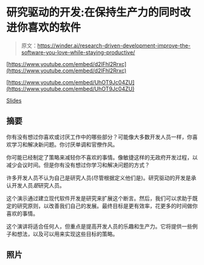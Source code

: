 # 研究驱动的开发:在保持生产力的同时改进你喜欢的软件

> 原文：<https://winder.ai/research-driven-development-improve-the-software-you-love-while-staying-productive/>

[https://www.youtube.com/embed/d2lFhl2Rrxc](https://www.youtube.com/embed/d2lFhl2Rrxc)

[https://www.youtube.com/embed/UhOT9Jc04ZU](https://www.youtube.com/embed/UhOT9Jc04ZU)

[Slides](#)

## 摘要

你有没有想过你喜欢或讨厌工作中的哪些部分？可能像大多数开发人员一样，你喜欢学习和解决新问题。你讨厌单调和官僚作风。

你可能已经制定了策略来减轻你不喜欢的事情。像敏捷这样的无政府开发过程，以减少会议时间。但是你有没有想过你学习和解决问题的方式？

许多开发人员不认为自己是研究人员(尽管根据定义他们是)。研究驱动的开发是承认开发人员*是*研究人员。

这个演示通过建立现代软件开发是研究来扩展这个断言。然后，我们可以求助于既定的研究原则，以改善我们自己的发展。最终目标是更有效率，花更多的时间做你喜欢的事情。

这个演讲将适合任何人，但重点是提高开发人员的乐趣和生产力。它将提供一些例子和想法，以及可以用来实现这些目标的策略。

## 照片

<picture><source type="image/webp" srcset="https://winder.ai/research-driven-development-improve-the-software-you-love-while-staying-productiimg/17-goto-chg-1_hue9c3e00c6e46e75fd7a7d229e9055f86_162449_480x0_resize_q75_h2_box.webp 480w ,https://winder.ai/research-driven-development-improve-the-software-you-love-while-staying-productiimg/17-goto-chg-1_hue9c3e00c6e46e75fd7a7d229e9055f86_162449_768x0_resize_q75_h2_box.webp 768w ,https://winder.ai/research-driven-development-improve-the-software-you-love-while-staying-productiimg/17-goto-chg-1_hue9c3e00c6e46e75fd7a7d229e9055f86_162449_1200x0_resize_q75_h2_box.webp 1200w" width="1280" height="1083" style="max-width:1280px"></picture>

<picture><source type="image/webp" srcset="https://winder.ai/research-driven-development-improve-the-software-you-love-while-staying-productiimg/17-goto-chg-2_hu675cd731dbdd837e329b292211a99af3_315360_480x0_resize_q75_h2_box.webp 480w ,https://winder.ai/research-driven-development-improve-the-software-you-love-while-staying-productiimg/17-goto-chg-2_hu675cd731dbdd837e329b292211a99af3_315360_768x0_resize_q75_h2_box.webp 768w ,https://winder.ai/research-driven-development-improve-the-software-you-love-while-staying-productiimg/17-goto-chg-2_hu675cd731dbdd837e329b292211a99af3_315360_1200x0_resize_q75_h2_box.webp 1200w" width="2048" height="1536" style="max-width:2048px"></picture>

<picture><source type="image/webp" srcset="https://winder.ai/research-driven-development-improve-the-software-you-love-while-staying-productiimg/17-goto-chg-3_huc84e63f6dc77192f086a5c0ce1be1001_320168_480x0_resize_q75_h2_box.webp 480w ,https://winder.ai/research-driven-development-improve-the-software-you-love-while-staying-productiimg/17-goto-chg-3_huc84e63f6dc77192f086a5c0ce1be1001_320168_768x0_resize_q75_h2_box.webp 768w ,https://winder.ai/research-driven-development-improve-the-software-you-love-while-staying-productiimg/17-goto-chg-3_huc84e63f6dc77192f086a5c0ce1be1001_320168_1200x0_resize_q75_h2_box.webp 1200w" width="1536" height="2048" style="max-width:1536px"></picture>

<picture><source type="image/webp" srcset="https://winder.ai/research-driven-development-improve-the-software-you-love-while-staying-productiimg/17-goto-chg-4_hu3d03a01dcc18bc5be0e67db3d8d209a6_178328_480x0_resize_q75_h2_box.webp 480w" width="640" height="426" style="max-width:640px"></picture>